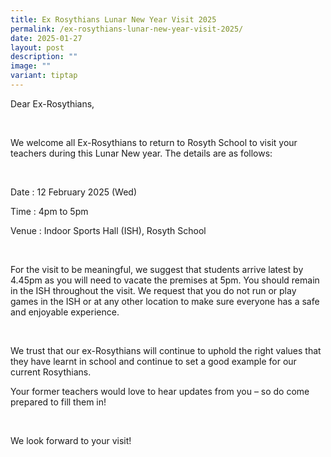 ```yaml
---
title: Ex Rosythians Lunar New Year Visit 2025
permalink: /ex-rosythians-lunar-new-year-visit-2025/
date: 2025-01-27
layout: post
description: ""
image: ""
variant: tiptap
---
```

<p>Dear Ex-Rosythians,</p>
<p>&nbsp;</p>
<p>We welcome all Ex-Rosythians to return to Rosyth School to visit your
teachers during this Lunar New year. The details are as follows:</p>
<p>&nbsp;</p>
<p>Date : 12 February 2025 (Wed)</p>
<p>Time : 4pm to 5pm</p>
<p>Venue : Indoor Sports Hall (ISH), Rosyth School</p>
<p>&nbsp;</p>
<p>For the visit to be meaningful, we suggest that students arrive latest
by 4.45pm as you will need to vacate the premises at 5pm. You should remain
in the ISH throughout the visit. We request that you do not run or play
games in the ISH or at any other location to make sure everyone has a safe
and enjoyable experience.</p>
<p>&nbsp;</p>
<p>We trust that our ex-Rosythians will continue to uphold the right values
that they have learnt in school and continue to set a good example for
our current Rosythians.</p>
<p>Your former teachers would love to hear updates from you – so do come
prepared to fill them in!</p>
<p>&nbsp;</p>
<p>We look forward to your visit!</p>